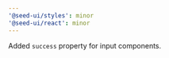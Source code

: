 ```yaml
---
'@seed-ui/styles': minor
'@seed-ui/react': minor
---
```


Added `success` property for input components.
